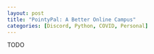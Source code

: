 ```yaml
---
layout: post
title: "PointyPal: A Better Online Campus"
categories: [Discord, Python, COVID, Personal]
---
```


TODO